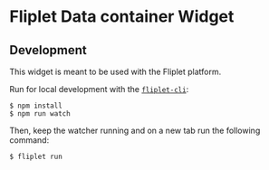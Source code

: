 # Fliplet Data container Widget

## Development

This widget is meant to be used with the Fliplet platform.

Run for local development with the [`fliplet-cli`](https://github.com/Fliplet/fliplet-cli):

```
$ npm install
$ npm run watch
```

Then, keep the watcher running and on a new tab run the following command:

```
$ fliplet run
```
